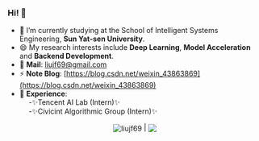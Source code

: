 ### Hi! 👋
- 🌱 I’m currently studying at the School of Intelligent Systems Engineering, **Sun Yat-sen University**.
- 😄 My research interests include **Deep Learning**, **Model Acceleration** and **Backend Development**.
- 🔭 **Mail**: liujf69@gmail.com
- ⚡ **Note Blog**: [https://blog.csdn.net/weixin_43863869](https://blog.csdn.net/weixin_43863869)
- 👯 **Experience**:  
&emsp; -✨Tencent AI Lab (Intern)✨  
&emsp; -✨Civicint Algorithmic Group (Intern)✨
<!--&emsp; -✨Meituan AIGC Group (Intern)✨  -->

<p align="center">
<a> <img align="center" 
  src="https://github-readme-stats.vercel.app/api?username=liujf69&show_icons=true&include_all_commits=true&theme=buefy&hide_border=true" 
  alt="liujf69" /> 
</a> |
<a> <img align="center" 
    src="https://github-readme-stats.vercel.app/api/top-langs/?username=liujf69&layout=compact&theme=buefy&hide_border=true" /> 
</a> 
</p>


<!--
**liujf69/liujf69** is a ✨ _special_ ✨ repository because its `README.md` (this file) appears on your GitHub profile.
Here are some ideas to get you started:
- 🔭 I’m currently working on ...
- 🌱 I’m currently learning ...
- 👯 I’m looking to collaborate on ...
- 🤔 I’m looking for help with ...
- 💬 Ask me about ...
- 📫 How to reach me: ...
- 😄 Pronouns: ...
- ⚡ Fun fact: ...
-->
